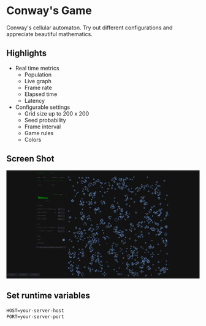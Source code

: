 # Conway's Game
Conway's cellular automaton. Try out different configurations and appreciate beautiful mathematics.

## Highlights
- Real time metrics
  - Population
  - Live graph
  - Frame rate
  - Elapsed time
  - Latency
- Configurable settings
  - Grid size up to 200 x 200
  - Seed probability
  - Frame interval
  - Game rules
  - Colors

## Screen Shot
  <img src="https://github.com/jamesbaroi/images/blob/master/conways-game-screen-shot.jpg" alt="Conway's Game Screen Shot">

## Set runtime variables
    HOST=your-server-host
    PORT=your-server-port
